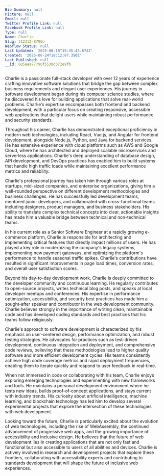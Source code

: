 ```yaml
---
Bio Summary: null
Picture: null
Email: null
Twitter Profile Link: null
Facebook Profile Link: null
Type: null
Name: Charlie
Slug: 312312-8796b
Webflow Status: null
Last Updated: '2025-08-18T19:35:43.674Z'
Created: '2025-06-24T18:12:07.350Z'
Last Published: null
__id: 685aea77790f5530d372e9fb
---
```

<p>Charlie is a passionate full-stack developer with over 12 years of experience crafting innovative software solutions that bridge the gap between complex business requirements and elegant user experiences. His journey in software development began during his computer science studies, where he discovered his love for building applications that solve real-world problems. Charlie's expertise encompasses both frontend and backend development, with a particular focus on creating responsive, accessible web applications that delight users while maintaining robust performance and security standards.</p><p>Throughout his career, Charlie has demonstrated exceptional proficiency in modern web technologies, including React, Vue.js, and Angular for frontend development, alongside Node.js, Python, and Java for backend services. He has extensive experience with cloud platforms such as AWS and Google Cloud, where he has architected and deployed scalable microservices and serverless applications. Charlie's deep understanding of database design, API development, and DevOps practices has enabled him to build systems that handle high traffic loads while maintaining excellent performance metrics and reliability.</p><p>Charlie's professional journey has taken him through various roles at startups, mid-sized companies, and enterprise organizations, giving him a well-rounded perspective on different development methodologies and business challenges. He has successfully led development teams, mentored junior developers, and collaborated with cross-functional teams including designers, product managers, and business stakeholders. His ability to translate complex technical concepts into clear, actionable insights has made him a valuable bridge between technical and non-technical teams.</p><p>In his current role as a Senior Software Engineer at a rapidly growing e-commerce platform, Charlie is responsible for architecting and implementing critical features that directly impact millions of users. He has played a key role in modernizing the company's legacy systems, implementing new payment gateways, and optimizing the platform's performance to handle seasonal traffic spikes. Charlie's contributions have resulted in significant improvements in page load times, conversion rates, and overall user satisfaction scores.</p><p>Beyond his day-to-day development work, Charlie is deeply committed to the developer community and continuous learning. He regularly contributes to open-source projects, writes technical blog posts, and speaks at local developer meetups and conferences. His expertise in performance optimization, accessibility, and security best practices has made him a sought-after speaker and contributor in the web development community. Charlie believes strongly in the importance of writing clean, maintainable code and has developed coding standards and best practices that his teams follow religiously.</p><p>Charlie's approach to software development is characterized by his emphasis on user-centered design, performance optimization, and robust testing strategies. He advocates for practices such as test-driven development, continuous integration and deployment, and comprehensive code reviews, believing that these methodologies lead to higher quality software and more efficient development cycles. His teams consistently achieve high code coverage metrics and rapid deployment frequencies, enabling them to iterate quickly and respond to user feedback in real-time.</p><p>When not immersed in code or collaborating with his team, Charlie enjoys exploring emerging technologies and experimenting with new frameworks and tools. He maintains a personal development environment where he tests new ideas, builds proof-of-concept applications, and stays current with industry trends. His curiosity about artificial intelligence, machine learning, and blockchain technology has led him to develop several experimental projects that explore the intersection of these technologies with web development.</p><p>Looking toward the future, Charlie is particularly excited about the evolution of web technologies, including the rise of WebAssembly, the continued advancement of progressive web apps, and the growing importance of accessibility and inclusive design. He believes that the future of web development lies in creating applications that are not only fast and functional but also accessible to users of all abilities and devices. Charlie is actively involved in research and development projects that explore these frontiers, collaborating with accessibility experts and contributing to standards development that will shape the future of inclusive web experiences.</p>
